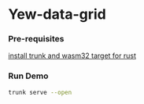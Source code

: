 # Yew-data-grid

### Pre-requisites

[install trunk and wasm32 target for rust](https://yew.rs/docs/tutorial#setting-up)

### Run Demo

```bash 
trunk serve --open
